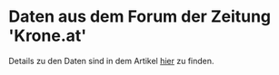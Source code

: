 # Daten aus dem Forum der Zeitung 'Krone.at'
Details zu den Daten sind in dem Artikel [hier]() zu finden.
```

